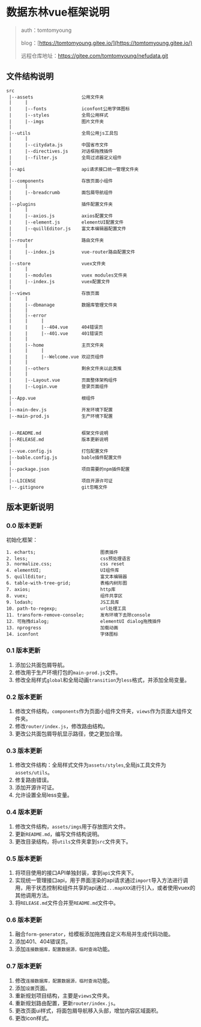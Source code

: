 # 数据东林vue框架说明

> auth：tomtomyoung
>
> blog：[https://tomtomyoung.gitee.io/](https://tomtomyoung.gitee.io/)
>
> 远程仓库地址：https://gitee.com/tomtomyoung/nefudata.git

## 文件结构说明

```
src
 |--assets                  公用文件夹
 |     |
 |     |--fonts             iconfont公用字体图标
 |     |--styles            全局公用样式            
 |     |--imgs              图片文件夹
 |
 |--utils                   全局公用js工具包
 |     |
 |     |--citydata.js       中国省市文件
 |     |--directives.js     对话框拖拽插件
 |     |--filter.js         全局过滤器定义组件
 |
 |--api                     api请求接口统一管理文件夹
 |
 |--components              存放页面小组件
 |     |
 |     |--breadcrumb        面包屑导航组件
 |
 |--plugins                 插件配置文件夹
 |     |
 |     |--axios.js          axios配置文件
 |     |--element.js        elementUI配置文件
 |     |--quillEditor.js    富文本编辑器配置文件
 |
 |--router                  路由文件夹
 |     |
 |     |--index.js          vue-router路由配置文件
 |
 |--store                   vuex文件夹
 |     |
 |     |--modules           vuex modules文件夹
 |     |--index.js          vuex配置文件
 |
 |--views                   存放页面
 |     | 
 |     |--dbmanage          数据库管理文件夹
 |     |
 |     |--error
 |     |     |
 |     |     |--404.vue     404错误页
 |     |     |--401.vue     401错误页
 |     |
 |     |--home              主页文件夹
 |     |     |
 |     |     |--Welcome.vue 欢迎页组件
 |     |
 |     |--others            剩余文件夹以此类推
 |     |
 |     |--Layout.vue        页面整体架构组件
 |     |--Login.vue         登录页面组件
 |
 |--App.vue                 根组件
 |
 |--main-dev.js             开发环境下配置   
 |--main-prod.js            生产环境下配置
 
 
 |--README.md               框架文件说明
 |--RELEASE.md              版本更新说明
 |
 |--vue.config.js           打包配置文件
 |--bable.config.js         bable插件配置文件
 |
 |--package.json            项目需要的npm插件配置
 |
 |--LICENSE                 项目开源许可证
 |--.gitignore              git忽略文件

```

## 版本更新说明

### 0.0 版本更新

初始化框架：


```
1. echarts;                        图表插件
2. less;                           css预处理语言
3. normalize.css;                  css reset
4. elementUI;                      UI组件库
5. quillEditor;                    富文本编辑器
6. table-with-tree-grid;           表格内树形图
7. axios;                          http库     
8. vuex;                           组件共享区
9. lodash;                         JS工具库                           
10. path-to-regexp;                url处理工具
11. transform-remove-console;      发布环境下去除console
12. 可拖拽dialog;                   elementUI dialog拖拽插件
13. nprogress                      加载动画
14. iconfont                       字体图标

```


### 0.1 版本更新
1. 添加公共面包屑导航。
2. 修改用于生产环境打包的`main-prod.js`文件。
3. 修改全局样式`global`和全局动画`transition`为`less`格式，并添加全局变量。

### 0.2 版本更新
1. 修改文件结构，`components`作为页面小组件文件夹，`views`作为页面大组件文件夹。
2. 修改`router/index.js`，修改路由结构。
3. 更改公共面包屑导航显示路径，使之更加合理。

### 0.3 版本更新
1. 修改文件结构：全局样式文件为`assets/styles`,全局js工具文件为`assets/utils`。
2. 修复路由错误。
3. 添加开源许可证。
4. 允许设置全局less变量。

### 0.4 版本更新
1. 修改文件结构，`assets/imgs`用于存放图片文件。
2. 更新`README.md`，编写文件结构说明。
3. 更改目录结构，将`utils`文件夹拿到`src`文件夹下。

### 0.5 版本更新
1. 将项目使用的接口API单独封装，拿到`api`文件夹下。
2. 实现统一管理接口api，用于界面渲染的api请求通过`import`导入方法进行调用，用于状态控制和组件共享的api通过`...mapXXX`进行引入，或者使用vuex的其他调用方法。
3. 将`RELEASE.md`文件合并至`README.md`文件中。

### 0.6 版本更新
1. 融合`form-generator`，给模板添加拖拽自定义布局并生成代码功能。
2. 添加401、404错误页。
3. 添加`连接数据库，配置数据源，临时查询`功能。

### 0.7 版本更新
1. 修改`连接数据库，配置数据源，临时查询`功能。
2. 添加`设置`页面。
3. 重新规划项目结构，主要是`views`文件夹。
4. 重新规划路由配置，更新`router/index.js`。
5. 更改页面ui样式，将面包屑导航移入头部，增加内容区域面积。
6. 更改icon样式。



